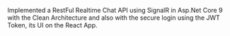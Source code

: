 Implemented a RestFul Realtime Chat API using SignalR in Asp.Net Core 9 with the Clean Architecture and also with the secure login using the JWT Token, its UI on the React App.
